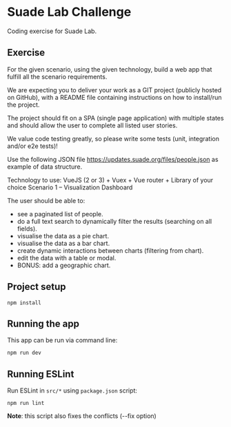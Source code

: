 # Suade Lab Challenge

Coding exercise for Suade Lab.

## Exercise

For the given scenario, using the given technology, build a web app that fulfill all the scenario requirements.

We are expecting you to deliver your work as a GIT project (publicly hosted on GitHub), with a README file containing instructions on how to install/run the project.

The project should fit on a SPA (single page application) with multiple states and should allow the user to complete all listed user stories.

We value code testing greatly, so please write some tests (unit, integration and/or e2e tests)!

Use the following JSON file https://updates.suade.org/files/people.json as example of data structure.

Technology to use: VueJS (2 or 3) + Vuex + Vue router + Library of your choice
Scenario 1 – Visualization Dashboard


The user should be able to:
 - see a paginated list of people.
 - do a full text search to dynamically filter the results (searching on all fields).
 - visualise the data as a pie chart.
 - visualise the data as a bar chart.
 - create dynamic interactions between charts (filtering from chart).
 - edit the data with a table or modal.
 - BONUS: add a geographic chart.


## Project setup

```
npm install
```


## Running the app

This app can be run via command line:

```
npm run dev
```

## Running ESLint

Run ESLint in `src/*` using `package.json` script:

```
npm run lint
```

**Note**: this script also fixes the conflicts (--fix option)